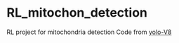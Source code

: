 # RL_mitochon_detection
RL project for mitochondria detection
Code from [yolo-V8](https://github.com/autogyro/yolo-V8/tree/main)
